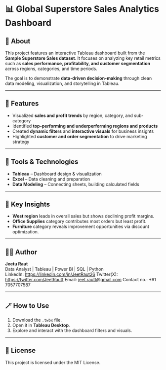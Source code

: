 # 📊 Global Superstore Sales Analytics Dashboard

## 🧠 About
This project features an interactive Tableau dashboard built from the **Sample Superstore Sales dataset**. It focuses on analyzing key retail metrics such as **sales performance, profitability, and customer segmentation** across regions, categories, and time periods.

The goal is to demonstrate **data-driven decision-making** through clean data modeling, visualization, and storytelling in Tableau.

---

## 🚀 Features
- Visualized **sales and profit trends** by region, category, and sub-category  
- Identified **top-performing and underperforming regions and products**  
- Created **dynamic filters** and **interactive visuals** for business insights  
- Highlighted **customer and order segmentation** to drive marketing strategy  

---

## 🧰 Tools & Technologies
- **Tableau** – Dashboard design & visualization  
- **Excel** – Data cleaning and preparation  
- **Data Modeling** – Connecting sheets, building calculated fields  

---

## 🎯 Key Insights
- **West region** leads in overall sales but shows declining profit margins.  
- **Office Supplies** category contributes most orders but least profit.  
- **Furniture** category reveals improvement opportunities via discount optimization.  

---

## 🧑‍💻 Author
**Jeetu Raut**  
Data Analyst | Tableau | Power BI | SQL | Python  
LinkedIn: https://linkedin.com/in/JeetRaut26
Twitter(X): https://twitter.com/JeetRautt
Email: jeet.rautt@gmail.com
Contact no.: +91 7057707587

---

## 🪄 How to Use
1. Download the `.twbx` file.  
2. Open it in **Tableau Desktop**.  
3. Explore and interact with the dashboard filters and visuals.  

---

## 📜 License
This project is licensed under the MIT License.
